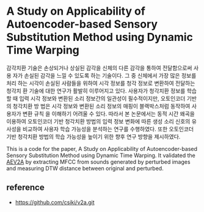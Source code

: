 # A Study on Applicability of Autoencoder-based Sensory Substitution Method using Dynamic Time Warping

 감각치환 기술은 손상되거나 상실된 감각을 신체의 다른 감각을 통하여 전달함으로써 사용 자가 손실된 감각을 느낄 수 있도록 하는 기술이다. 그 중 신체에서 가장 많은 정보를 처리 하는 시각이 손실된 사람들을 위하여 시각 정보를 청각 정보로 변환하여 전달하는 청각치 환 기술에 대한 연구가 활발히 이루어지고 있다. 사용자가 청각치환 정보를 학습할 때 입력 시각 정보와 변환된 소리 정보간의 일관성이 필수적이지만, 오토인코더 기반의 청각치환 방 법은 시각 정보와 변환된 소리 정보의 매핑이 블랙박스처럼 동작하여 사용자가 변환 규칙 을 이해하기 어려울 수 있다. 따라서 본 논문에서는 동적 시간 왜곡을 이용하여 오토인코더 기반 청각치환 방법의 입력 정보 변화에 따른 생성 소리 신호의 유사성을 비교하여 사용자 학습 가능성을 분석하는 연구를 수행하였다. 또한 오토인코더 기반 청각치환 방법의 학습 가능성을 높이기 위한 향후 연구 방향을 제시하였다.

 This is a code for the paper, A Study on Applicability of Autoencoder-based Sensory Substitution Method using Dynamic Time Warping. It validated the [AEV2A](https://github.com/csiki/v2a.git) by extracting MFCC from sounds generated by perturbed images and measuring DTW distance between original and perturbed.
 
 ## reference
 + https://github.com/csiki/v2a.git

